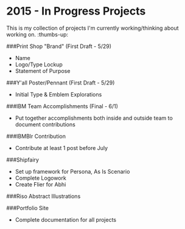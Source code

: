 # 2015 - In Progress Projects
This is my collection of projects I'm currently working/thinking about working on. :thumbs-up:

###Print Shop "Brand" (First Draft - 5/29)
* Name
* Logo/Type Lockup
* Statement of Purpose

###Y'all Poster/Pennant (First Draft - 5/29)
* Initial Type & Emblem Explorations 

###IBM Team Accomplishments (Final - 6/1)
* Put together accomplishments both inside and outside team to document contributions 

###IBMBlr Contribution
* Contribute at least 1 post before July

###Shipfairy
* Set up framework for Persona, As Is Scenario
* Complete Logowork
* Create Flier for Abhi

###Riso Abstract Illustrations

###Portfolio Site
* Complete documentation for all projects